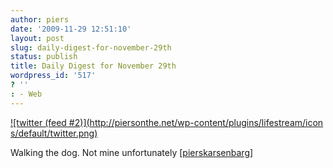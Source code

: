 ```yaml
---
author: piers
date: '2009-11-29 12:51:10'
layout: post
slug: daily-digest-for-november-29th
status: publish
title: Daily Digest for November 29th
wordpress_id: '517'
? ''
: - Web
---
```


[![twitter (feed #2)](http://piersonthe.net/wp-content/plugins/lifestream/icon
s/default/twitter.png)](http://twitter.com/pierskarsenbarg/statuses/6142386236
)

Walking the dog. Not mine unfortunately
[[pierskarsenbarg](http://twitter.com/pierskarsenbarg/statuses/6142386236)]

